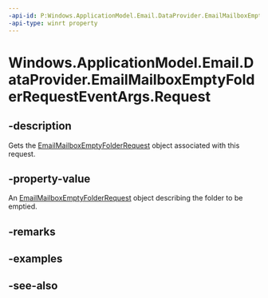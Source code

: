 ```yaml
---
-api-id: P:Windows.ApplicationModel.Email.DataProvider.EmailMailboxEmptyFolderRequestEventArgs.Request
-api-type: winrt property
---
```


<!-- Property syntax
public Windows.ApplicationModel.Email.DataProvider.EmailMailboxEmptyFolderRequest Request { get; }
-->

# Windows.ApplicationModel.Email.DataProvider.EmailMailboxEmptyFolderRequestEventArgs.Request

## -description
Gets the [EmailMailboxEmptyFolderRequest](emailmailboxemptyfolderrequest.md) object associated with this request.

## -property-value
An [EmailMailboxEmptyFolderRequest](emailmailboxemptyfolderrequest.md) object describing the folder to be emptied.

## -remarks

## -examples

## -see-also
